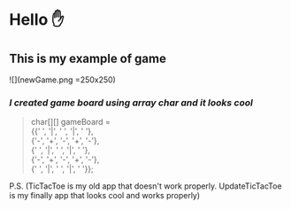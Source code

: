 # Hello  :hand:
## This is my example of game
![](newGame.png =250x250)


### *I created game board using array char and it looks cool*


>char[][] gameBoard = \
  {{' ', '|', ' ', '|', ' '},\
   {'-', '+', '-', '+', '-'},\
   {' ', '|', ' ', '|', ' '},\
   {'-', '+', '-', '+', '-'},\
   {' ', '|', ' ', '|', ' '}};
   
   P.S. (TicTacToe is my old app that doesn't work properly. UpdateTicTacToe is my finally app that looks cool and works properly)
